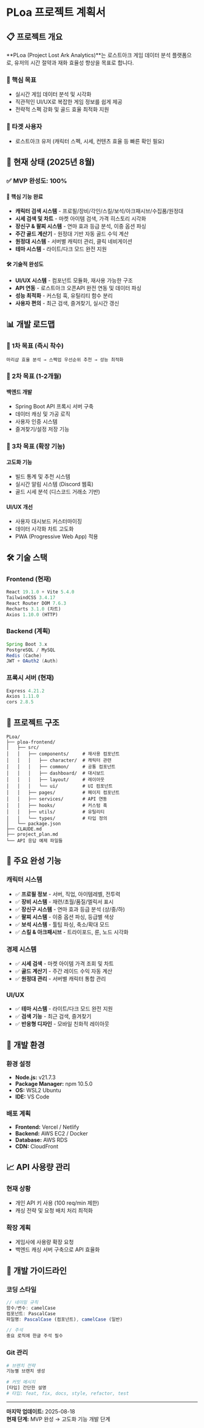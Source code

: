# PLoa 프로젝트 계획서

## 📋 프로젝트 개요

**PLoa (Project Lost Ark Analytics)**는 로스트아크 게임 데이터 분석 플랫폼으로, 유저의 시간 절약과 재화 효율성 향상을 목표로 합니다.

### 🎯 핵심 목표
- 실시간 게임 데이터 분석 및 시각화
- 직관적인 UI/UX로 복잡한 게임 정보를 쉽게 제공
- 전략적 스펙 강화 및 골드 효율 최적화 지원

### 👥 타겟 사용자
- 로스트아크 유저 (캐릭터 스펙, 시세, 컨텐츠 효율 등 빠른 확인 필요)

## 🚀 현재 상태 (2025년 8월)

### ✅ MVP 완성도: **100%**

#### 🔧 핵심 기능 완료
- **캐릭터 검색 시스템** - 프로필/장비/각인/스킬/보석/아크패시브/수집품/원정대
- **시세 검색 및 차트** - 마켓 아이템 검색, 가격 히스토리 시각화
- **장신구 & 팔찌 시스템** - 연마 효과 등급 분석, 이중 옵션 파싱
- **주간 골드 계산기** - 원정대 기반 자동 골드 수익 계산
- **원정대 시스템** - 서버별 캐릭터 관리, 클릭 네비게이션
- **테마 시스템** - 라이트/다크 모드 완전 지원

#### 🛠 기술적 완성도
- **UI/UX 시스템** - 컴포넌트 모듈화, 재사용 가능한 구조
- **API 연동** - 로스트아크 오픈API 완전 연동 및 데이터 파싱
- **성능 최적화** - 커스텀 훅, 유틸리티 함수 분리
- **사용자 편의** - 최근 검색, 즐겨찾기, 실시간 갱신

## 📊 개발 로드맵

### 🎯 1차 목표 (즉시 착수)
```
마리샵 효율 분석 → 스펙업 우선순위 추천 → 성능 최적화
```

### 🚀 2차 목표 (1-2개월)
#### 백엔드 개발
- Spring Boot API 프록시 서버 구축
- 데이터 캐싱 및 가공 로직
- 사용자 인증 시스템
- 즐겨찾기/설정 저장 기능

### 🌟 3차 목표 (확장 기능)
#### 고도화 기능
- 빌드 통계 및 추천 시스템
- 실시간 알림 시스템 (Discord 웹훅)
- 골드 시세 분석 (디스코드 거래소 기반)

#### UI/UX 개선
- 사용자 대시보드 커스터마이징
- 데이터 시각화 차트 고도화
- PWA (Progressive Web App) 적용

## 🛠 기술 스택

### Frontend (현재)
```javascript
React 19.1.0 + Vite 5.4.0
TailwindCSS 3.4.17
React Router DOM 7.6.3
Recharts 3.1.0 (차트)
Axios 1.10.0 (HTTP)
```

### Backend (계획)
```java
Spring Boot 3.x
PostgreSQL / MySQL
Redis (Cache)
JWT + OAuth2 (Auth)
```

### 프록시 서버 (현재)
```javascript
Express 4.21.2
Axios 1.11.0
cors 2.8.5
```

## 📁 프로젝트 구조

```
PLoa/
├── ploa-frontend/
│   ├── src/
│   │   ├── components/     # 재사용 컴포넌트
│   │   │   ├── character/  # 캐릭터 관련
│   │   │   ├── common/     # 공통 컴포넌트
│   │   │   ├── dashboard/  # 대시보드
│   │   │   ├── layout/     # 레이아웃
│   │   │   └── ui/         # UI 컴포넌트
│   │   ├── pages/          # 페이지 컴포넌트
│   │   ├── services/       # API 연동
│   │   ├── hooks/          # 커스텀 훅
│   │   ├── utils/          # 유틸리티
│   │   └── types/          # 타입 정의
│   └── package.json
├── CLAUDE.md
├── project_plan.md
└── API 응답 예제 파일들
```

## 🔑 주요 완성 기능

### 캐릭터 시스템
- ✅ **프로필 정보** - 서버, 직업, 아이템레벨, 전투력
- ✅ **장비 시스템** - 재련/초월/품질/엘릭서 표시
- ✅ **장신구 시스템** - 연마 효과 등급 분석 (상/중/하)
- ✅ **팔찌 시스템** - 이중 옵션 파싱, 등급별 색상
- ✅ **보석 시스템** - 툴팁 파싱, 축소/확대 모드
- ✅ **스킬 & 아크패시브** - 트라이포드, 룬, 노드 시각화

### 경제 시스템
- ✅ **시세 검색** - 마켓 아이템 가격 조회 및 차트
- ✅ **골드 계산기** - 주간 레이드 수익 자동 계산
- ✅ **원정대 관리** - 서버별 캐릭터 통합 관리

### UI/UX
- ✅ **테마 시스템** - 라이트/다크 모드 완전 지원
- ✅ **검색 기능** - 최근 검색, 즐겨찾기
- ✅ **반응형 디자인** - 모바일 친화적 레이아웃

## 🚦 개발 환경

### 환경 설정
- **Node.js:** v21.7.3
- **Package Manager:** npm 10.5.0
- **OS:** WSL2 Ubuntu
- **IDE:** VS Code

### 배포 계획
- **Frontend:** Vercel / Netlify
- **Backend:** AWS EC2 / Docker
- **Database:** AWS RDS
- **CDN:** CloudFront

## 📈 API 사용량 관리

### 현재 상황
- 개인 API 키 사용 (100 req/min 제한)
- 캐싱 전략 및 요청 배치 처리 최적화

### 확장 계획
- 게임사에 사용량 확장 요청
- 백엔드 캐싱 서버 구축으로 API 효율화

## 📝 개발 가이드라인

### 코딩 스타일
```javascript
// 네이밍 규칙
함수/변수: camelCase
컴포넌트: PascalCase
파일명: PascalCase (컴포넌트), camelCase (일반)

// 주석
중요 로직에 한글 주석 필수
```

### Git 관리
```bash
# 브랜치 전략
기능별 브랜치 생성

# 커밋 메시지
[타입] 간단한 설명
# 타입: feat, fix, docs, style, refactor, test
```

---

**마지막 업데이트:** 2025-08-18  
**현재 단계:** MVP 완성 → 고도화 기능 개발 단계